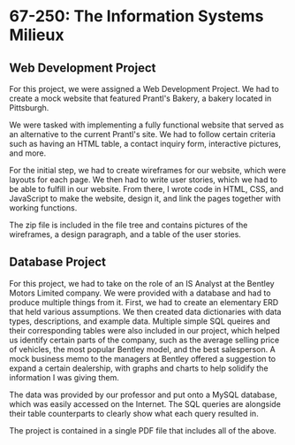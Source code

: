 # 67-250: The Information Systems Milieux

## Web Development Project

For this project, we were assigned a Web Development Project. We had to create a mock website that featured Prantl's Bakery, a bakery located in Pittsburgh. 

We were tasked with implementing a fully functional website that served as an alternative to the current Prantl's site. We had to follow certain criteria such as having an HTML table, a contact inquiry form, interactive pictures, and more. 

For the initial step, we had to create wireframes for our website, which were layouts for each page. We then had to write user stories, which we had to be able to fulfill in our website. From there, I wrote code in HTML, CSS, and JavaScript to make the website, design it, and link the pages together with working functions.  

The zip file is included in the file tree and contains pictures of the wireframes, a design paragraph, and a table of the user stories.

## Database Project

For this project, we had to take on the role of an IS Analyst at the Bentley Motors Limited company. We were provided with a database and had to produce multiple things from it. First, we had to create an elementary ERD that held various assumptions. We then created data dictionaries with data types, descriptions, and example data. Multiple simple SQL queires and their corresponding tables were also included in our project, which helped us identify certain parts of the company, such as the average selling price of vehicles, the most popular Bentley model, and the best salesperson. A mock business memo to the managers at Bentley offered a suggestion to expand a certain dealership, with graphs and charts to help solidify the information I was giving them. 

The data was provided by our professor and put onto a MySQL database, which was easily accessed on the Internet. The SQL queries are alongside their table counterparts to clearly show what each query resulted in. 

The project is contained in a single PDF file that includes all of the above. 
